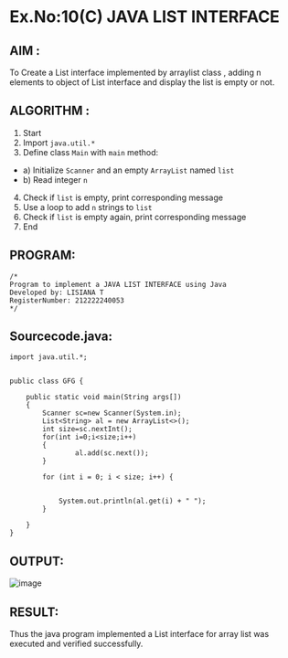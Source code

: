 # Ex.No:10(C)             JAVA LIST INTERFACE
 ## AIM :

To Create a List interface implemented by arraylist class , adding n elements to object of List interface and display the list is empty or not.


## ALGORITHM :
1.	Start
2.	Import `java.util.*`
3.	Define class `Main` with `main` method:
-	a) Initialize `Scanner` and an empty `ArrayList` named `list`
-	b) Read integer `n`
4.	Check if `list` is empty, print corresponding message
5.	Use a loop to add `n` strings to `list`
6.	Check if `list` is empty again, print corresponding message
7.	End

## PROGRAM:
 ```
/*
Program to implement a JAVA LIST INTERFACE using Java
Developed by: LISIANA T
RegisterNumber: 212222240053 
*/
```

## Sourcecode.java:
```
import java.util.*;


public class GFG {

	public static void main(String args[])
	{
		Scanner sc=new Scanner(System.in);
		List<String> al = new ArrayList<>();
        int size=sc.nextInt();
        for(int i=0;i<size;i++)
        {
				al.add(sc.next());
        }

		for (int i = 0; i < size; i++) {
  
            
            System.out.println(al.get(i) + " ");
        }
	
	}
}
```

## OUTPUT:

![image](https://github.com/user-attachments/assets/f3fc8af0-23c3-46d5-b5fb-b961b6f5194d)


## RESULT:
Thus the java program implemented a List interface for array list was executed and verified successfully.










